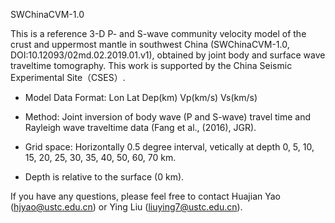 SWChinaCVM-1.0

This is a reference 3-D P- and S-wave community velocity model of the crust and uppermost mantle in southwest China (SWChinaCVM-1.0, DOI:10.12093/02md.02.2019.01.v1), obtained by joint body and surface wave traveltime tomography. This work is supported by the China Seismic Experimental Site（CSES）. 

* Model Data Format: Lon Lat Dep(km) Vp(km/s) Vs(km/s)

* Method: Joint inversion of body wave (P and S-wave) travel time and Rayleigh wave traveltime data (Fang et al., (2016), JGR).

* Grid space: Horizontally 0.5 degree interval, vetically at depth 0, 5, 10, 15, 20, 25, 30, 35, 40, 50, 60, 70 km.

* Depth is relative to the surface (0 km).

If you have any questions, please feel free to contact Huajian Yao (hjyao@ustc.edu.cn) or Ying Liu (liuying7@ustc.edu.cn).
